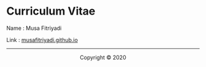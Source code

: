 # Curriculum Vitae
Name : Musa Fitriyadi

Link : [musafitriyadi.github.io](musafitriyadi.github.io)
<hr>
<p align="center">Copyright &copy; 2020</p>
